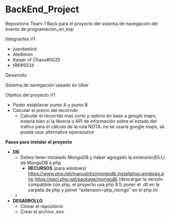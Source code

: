# BackEnd_Project
Repositorio Team-1 Back para el proyecto del sistema de navegación del evento de programacion_en_esp 

Integrantes V1 
  - juandastick
  - Aledimon
  - Kaiser of Chaos#0025
  - tRK#9334
  
Desarrollo

Sistema de navegación vasado en Uber

Objetos del proyecto V1
  - Poder establecer punto A y punto B
  - Calcular el precio del recorrido
    - Calcular el recorrido mas corto y optimo en base a google maps, estaría bien si la librería 
      o API de información sobre el estado del trafico para el cálculo de la ruta
      NOTA: no se usaria google maps, se puede usar alternativa opensource

**Pasos para instalar el proyecto**
- **DB**
  - Debes tener instalado MongoDB y haber agregado la extensión(DLL) de MongoDB a php
    - **RECURSOS** (para windows)
      https://www.php.net/manual/es/mongodb.installation.windows.php
      https://pecl.php.net/package/mongodb (descargar la versión compatible con php, el proyecto usa php 8.1)
      poner el .dll en la carpeta de php y poner "extension=php_mongo" en el php.ini
  - 
- **DESARROLLO**
  - Clonar el repositorio 
  - Crear el archivo .env
  
